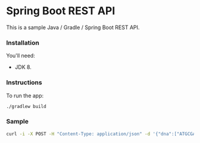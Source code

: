 # Spring Boot REST API
This is a sample Java / Gradle / Spring Boot REST API.

### Installation
You'll need:
- JDK 8.
### Instructions
To run the app:
```sh
./gradlew build
```
### Sample
```sh
curl -i -X POST -H "Content-Type: application/json" -d '{"dna":["ATGCGA","CAGTGC","TTATGT","AGCAAG","CCTCTA","TCACTG"]}' http://localhost:8080/mutant
```
